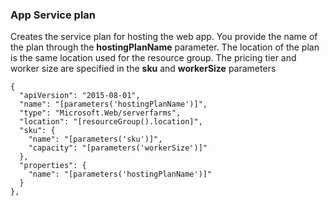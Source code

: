 ### App Service plan

Creates the service plan for hosting the web app. You provide the name of the plan through the **hostingPlanName** parameter. The location of the plan is the 
same location used for the resource group. The pricing tier and worker size are specified in the **sku** and **workerSize** parameters

    {
      "apiVersion": "2015-08-01",
      "name": "[parameters('hostingPlanName')]",
      "type": "Microsoft.Web/serverfarms",
      "location": "[resourceGroup().location]",
      "sku": {
        "name": "[parameters('sku')]",
        "capacity": "[parameters('workerSize')]"
      },
      "properties": {
        "name": "[parameters('hostingPlanName')]"
      }
    },

